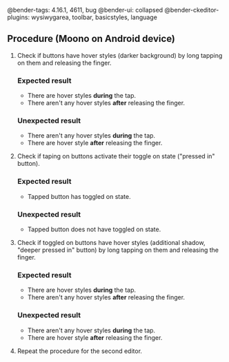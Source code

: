 @bender-tags: 4.16.1, 4611, bug
@bender-ui: collapsed
@bender-ckeditor-plugins: wysiwygarea, toolbar, basicstyles, language

## Procedure (Moono on Android device)

1. Check if buttons have hover styles (darker background) by long tapping on them and releasing the finger.

	### Expected result

	* There are hover styles **during** the tap.
	* There aren't any hover styles **after** releasing the finger.

	### Unexpected result

	* There aren't any hover styles **during** the tap.
	* There are hover style **after** releasing the finger.

2. Check if taping on buttons activate their toggle on state ("pressed in" button).

	### Expected result

	* Tapped button has toggled on state.

	### Unexpected result

	* Tapped button does not have toggled on state.

3. Check if toggled on buttons have hover styles (additional shadow, "deeper pressed in" button) by long tapping on them and releasing the finger.

	### Expected result

	* There are hover styles **during** the tap.
	* There aren't any hover styles **after** releasing the finger.

	### Unexpected result

	* There aren't any hover styles **during** the tap.
	* There are hover style **after** releasing the finger.

4. Repeat the procedure for the second editor.
